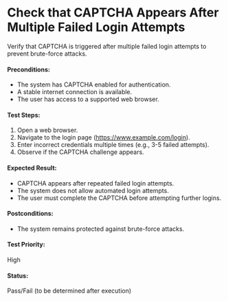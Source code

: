 # Check that CAPTCHA Appears After Multiple Failed Login Attempts
Verify that CAPTCHA is triggered after multiple failed login attempts to prevent brute-force attacks.

#### **Preconditions:**  
- The system has CAPTCHA enabled for authentication.
- A stable internet connection is available.
- The user has access to a supported web browser.

#### **Test Steps:**  
1. Open a web browser.
2. Navigate to the login page (https://www.example.com/login).
3. Enter incorrect credentials multiple times (e.g., 3-5 failed attempts).
4. Observe if the CAPTCHA challenge appears.

#### **Expected Result:**  
- CAPTCHA appears after repeated failed login attempts.
- The system does not allow automated login attempts.
- The user must complete the CAPTCHA before attempting further logins.

#### **Postconditions:**  
- The system remains protected against brute-force attacks.

#### **Test Priority:**  
High

#### **Status:**  
Pass/Fail (to be determined after execution)
